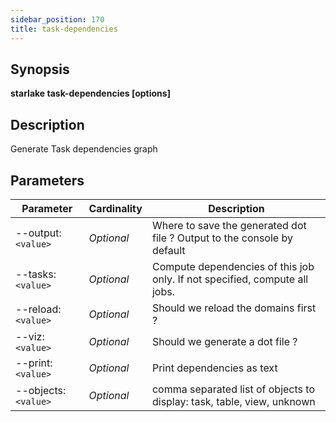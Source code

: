```yaml
---
sidebar_position: 170
title: task-dependencies
---
```



## Synopsis

**starlake task-dependencies [options]**

## Description
Generate Task dependencies graph

## Parameters

Parameter|Cardinality|Description
---|---|---
--output:`<value>`|*Optional*|Where to save the generated dot file ? Output to the console by default
--tasks:`<value>`|*Optional*|Compute dependencies of this job only. If not specified, compute all jobs.
--reload:`<value>`|*Optional*|Should we reload the domains first ?
--viz:`<value>`|*Optional*|Should we generate a dot file ?
--print:`<value>`|*Optional*|Print dependencies as text
--objects:`<value>`|*Optional*|comma separated list of objects to display: task, table, view, unknown

